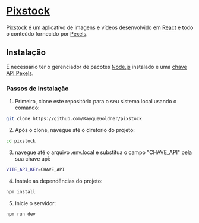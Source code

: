 # [Pixstock](https://pixstock-projeto.netlify.app/)

Pixstock é um aplicativo de imagens e vídeos desenvolvido em [React](https://react.dev/) e todo o conteúdo fornecido por [Pexels](https://www.pexels.com/).

## Instalação

É necessário ter o gerenciador de pacotes [Node.js](https://nodejs.org/en) instalado e uma [chave API Pexels](https://www.pexels.com/api/).

### Passos de Instalação

1. Primeiro, clone este repositório para o seu sistema local usando o comando:
```bash
git clone https://github.com/KayqueGoldner/pixstock
```
2. Após o clone, navegue até o diretório do projeto:
```bash
cd pixstock
```
3. navegue até o arquivo .env.local e substitua o campo "CHAVE_API" pela sua chave api:
```bash
VITE_API_KEY=CHAVE_API
```
4. Instale as dependências do projeto:
```bash
npm install
```
5. Inicie o servidor:
```bash
npm run dev
```